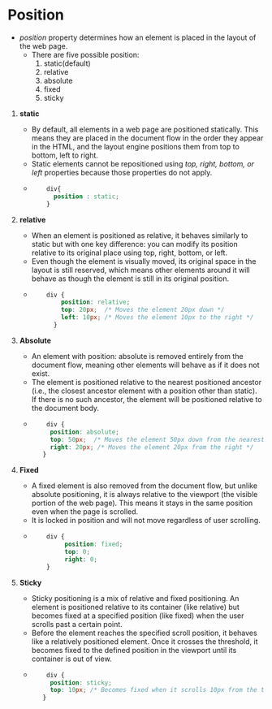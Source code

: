 # Position

* *position* property determines how an element is placed in the layout of the web page.
    - There are five possible position:
        1. static(default)
        2. relative
        3. absolute
        4. fixed
        5. sticky

1. **static**
   - By default, all elements in a web page are positioned statically. This means they are placed in the document flow in the order they appear in the HTML, and the layout engine positions them from top to bottom, left to right.
   -  Static elements cannot be repositioned using *top, right, bottom, or left* properties because those properties do not apply.
   -  ```css
          div{
            position : static;
          }
      ```
2. **relative**
   - When an element is positioned as relative, it behaves similarly to static but with one key difference: you can modify its position relative to its original place using top, right, bottom, or left.
   - Even though the element is visually moved, its original space in the layout is still reserved, which means other elements around it will behave as though the element is still in its original position.
    - ```css
          div {
              position: relative;
              top: 20px;  /* Moves the element 20px down */
              left: 10px; /* Moves the element 10px to the right */
            }
      ```

3. **Absolute**
   - An element with position: absolute is removed entirely from the document flow, meaning other elements will behave as if it does not exist.
   - The element is positioned relative to the nearest positioned ancestor (i.e., the closest ancestor element with a position other than static). If there is no such ancestor, the element will be positioned relative to the document body.
   - ```css
         div {
          position: absolute;
          top: 50px;  /* Moves the element 50px down from the nearest positioned ancestor */
          right: 20px; /* Moves the element 20px from the right */
        }
     ```
4. **Fixed**
   - A fixed element is also removed from the document flow, but unlike absolute positioning, it is always relative to the viewport (the visible portion of the web page). This means it stays in the same position even when the page is scrolled.
   - It is locked in position and will not move regardless of user scrolling.
   - ```css
         div {
              position: fixed;
              top: 0;
              right: 0;
         }
     ```
5. **Sticky**
   - Sticky positioning is a mix of relative and fixed positioning. An element is positioned relative to its container (like relative) but becomes fixed at a specified position (like fixed) when the user scrolls past a certain point.
   - Before the element reaches the specified scroll position, it behaves like a relatively positioned element. Once it crosses the threshold, it becomes fixed to the defined position in the viewport until its container is out of view.
   - ```css
         div {
          position: sticky;
          top: 10px; /* Becomes fixed when it scrolls 10px from the top */
        }
     ```
